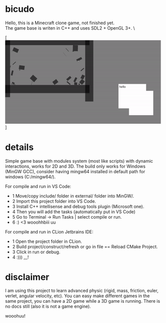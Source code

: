 # bicudo

Hello, this is a Minecraft clone game, not finished yet. \
The game base is writen in C++ and uses SDL2 + OpenGL 3+. \

[![GIF](https://github.com/MrsRina/bicudo/blob/main/splash/splash-physics-1.gif)]

# details

Simple game base with modules system (most like scripts) with dynamic interactions,
works for 2D and 3D.
The build only works for Windows (MinGW GCC), consider having mingw64 installed in default path for
windows (C:/mingw64/).

For compile and run in VS Code:
- 1 Move/copy include/ folder in external/ folder into MinGW/.
- 2 Import this project folder into VS Code.
- 3 Install C++ intellisense and debug tools plugin (Microsoft one).
- 4 Then you will add the tasks (automatically put in VS Code)
- 5 Go to Terminal -> Run Tasks | select compile or run.
- 6 :) <3 wooohhbiii uu

For compile and run in CLion Jetbrains IDE:
- 1 Open the project folder in CLion.
- 2 Build project/construct/refresh or go in file == Reload CMake Project.
- 3 Click in run or debug.
- 4 :))) ,,,!

# disclaimer

I am using this project to learn advanced physic (rigid, mass, friction, euler, verlet, angular velocity, etc).
You can easy make different games in the same project, you can have a 2D game while a 3D game is running.
There is no docs still (also it is not a game engine).

wooohuu!
